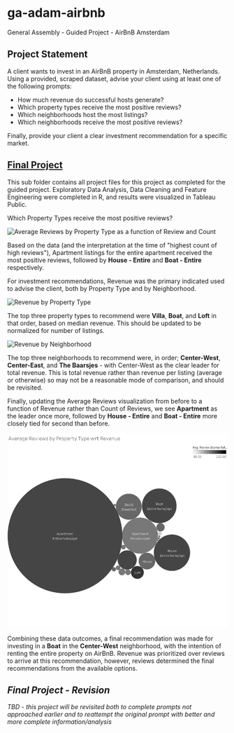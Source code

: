 # ga-adam-airbnb
General Assembly - Guided Project - AirBnB Amsterdam

## Project Statement

A client wants to invest in an AirBnB property in Amsterdam, Netherlands. Using a provided, scraped dataset, advise your client using at least one of the following prompts:

* How much revenue do successful hosts generate?
* Which property types receive the most positive reviews?
* Which neighborhoods host the most listings?
* Which neighborhoods receive the most positive reviews?

Finally, provide your client a clear investment recommendation for a specific market.

## [Final Project](ga-adam-airbnb/final-project)

This sub folder contains all project files for this project as completed for the guided project. Exploratory Data Analysis, Data Cleaning and Feature Engineering were completed in R, and results were visualized in Tableau Public.

Which Property Types receive the most positive reviews?

![Average Reviews by Property Type as a function of Review and Count](ga-adam-airbnb/blob/main/final-project/images/avgRev-propType-reviews.png)

Based on the data (and the interpretation at the time of "highest count of high reviews"), Apartment listings for the entire apartment received the most positive reviews, followed by **House - Entire** and **Boat - Entire** respectively.

For investment recommendations, Revenue was the primary indicated used to advise the client, both by Property Type and by Neighborhood. 

![Revenue by Property Type](ga-adam-airbnb/blob/main/final-project/images/revenueByPropType.png)

The top three property types to recommend were **Villa**, **Boat**, and **Loft** in that order, based on median revenue. This should be updated to be normalized for number of listings.

![Revenue by Neighborhood](ga-adam-airbnb/blob/main/final-project/images/revenueByNeighborhood.png)

The top three neighborhoods to recommend were, in order; **Center-West**, **Center-East**, and **The Baarsjes** - with Center-West as the clear leader for total revenue. This is total revenue rather than revenue per listing (average or otherwise) so may not be a reasonable mode of comparison, and should be revisited.

Finally, updating the Average Reviews visualization from before to a function of Revenue rather than Count of Reviews, we see **Apartment** as the leader once more, followed by **House - Entire** and **Boat - Entire** more closely tied for second than before.

![Average Revenue by Property Type as function of Revenue](https://github.com/Lwillio/ga-adam-airbnb/blob/main/final-project/images/avgRev-propType-revenue.png)

Combining these data outcomes, a final recommendation was made for investing in a **Boat** in the **Center-West** neighborhood, with the intention of renting the entire property on AirBnB. Revenue was prioritized over reviews to arrive at this recommendation, however, reviews determined the final recommendations from the available options.



## _Final Project - Revision_ 

_TBD - this project will be revisited both to complete prompts not approached earlier and to reattempt the original prompt with better and more complete information/analysis_
